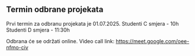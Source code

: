 ## Termin odbrane projekata
Prvi termin za odbranu projekata je 01.07.2025.
Studenti C smjera - 10h
Studenti D smjera - 11:30h

Odbrana će se održati online.
Video call link: https://meet.google.com/oee-nfmo-civ

